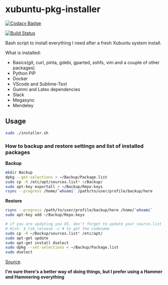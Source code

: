 # xubuntu-pkg-installer

[![Codacy Badge](https://api.codacy.com/project/badge/Grade/43713e0b78f547e8912ff05c9350cffb)](https://app.codacy.com/app/mmphego/xubuntu-pkg-installer?utm_source=github.com&utm_medium=referral&utm_content=mmphego/xubuntu-pkg-installer&utm_campaign=Badge_Grade_Dashboard)

[![Build Status](https://travis-ci.com/mmphego/xubuntu-pkg-installer.svg?branch=master)](https://travis-ci.com/mmphego/xubuntu-pkg-installer)

Bash script to install everything I need after a fresh Xubuntu system install.

What is installed:
-  Basics(git, curl, pinta, gdebi, gparted, sshfs, vim and a couple of other packages)
-  Python PIP
-  Docker
-  VScode and Sublime-Text
-  Gummi and Latex dependencies
-  Slack
-  Megasync
-  Mendeley

## Usage

```bash
sudo ./installer.sh
```

### How to backup and restore settings and list of installed packages

**Backup**

```sh
mkdir Backup
dpkg --get-selections > ~/Backup/Package.list
sudo cp -R /etc/apt/sources.list* ~/Backup/
sudo apt-key exportall > ~/Backup/Repo.keys
rsync --progress /home/`whoami` /path/to/user/profile/backup/here
```

**Restore**

```sh
rsync --progress /path/to/user/profile/backup/here /home/`whoami`
sudo apt-key add ~/Backup/Repo.keys

# if you are updating you OS, don't forget to update your source.list
# Hint: $ lsb_release -c # to get the codename
sudo cp -R ~/Backup/sources.list* /etc/apt/
sudo apt-get update
sudo apt-get install dselect
sudo dpkg --set-selections < ~/Backup/Package.list
sudo dselect
```

[Source](http://askubuntu.com/a/99151).

**I'm sure there's a better way of doing things, but I prefer using a Hammer and Hammering everything**
